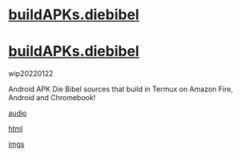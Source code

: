 # [buildAPKs.diebibel](https://github.com/SDRausty/buildAPKs.diebibel)
# [buildAPKs.diebibel](https://sdrausty.github.io/buildAPKs.diebibel)

wip20220122

Android APK Die Bibel sources that build in Termux on Amazon Fire, Android and Chromebook!

[audio](https://sdrausty.github.io/buildAPKs.diebibel/html/audio/)

[html](https://sdrausty.github.io/buildAPKs.diebibel/html/)

[imgs](https://sdrausty.github.io/buildAPKs.diebibel/html/imgs/)
